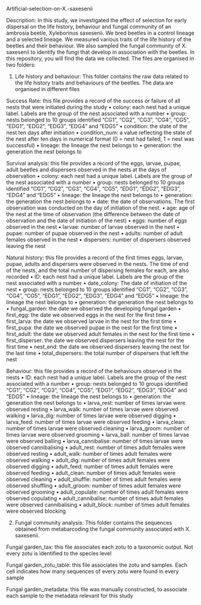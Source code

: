 Artificial-selection-on-X.-saxesenii

Description: In this study, we investigated the effect of selection for early dispersal on the life history, behaviour and fungal community of an ambrosia beetle, Xyleborinus saxesenii. We bred beetles in a control lineage and a selected lineage. We measured various traits of the life history of the beetles and their behaviour. We also sampled the fungal community of X. saxesenii to identify the fungi that develop in association with the beetles.
In this repository, you will find the data we collected. The files are organised in two folders:

1.	Life history and behaviour: This folder contains the raw data related to the life history traits and behaviours of the beetles. The data are organised in different files

Success Rate: this file provides a record of the success or failure of all nests that were initiated during the study
•	colony: each nest had a unique label. Labels are the group of the nest associated with a number
•	group: nests belonged to 10 groups identified “CG1”, “CG2”, “CG3”, “CG4”, “CG5”, “EDG1”, “EDG2”, “EDG3”, “EDG4” and “EDG5”
•	condition: the state of the nest ten days after initiation
•	condition_num: a value reflecting the state of the nest after ten days in numerical format (0 = nest had failed, 1 = nest was successful)
•	lineage: the lineage the nest belongs to
•	generation: the generation the nest belongs to

Survival analysis: this file provides a record of the eggs, larvae, pupae, adult beetles and dispersers observed in the nests at the days of observation
•	colony: each nest had a unique label. Labels are the group of the nest associated with a number
•	group: nests belonged to 10 groups identified “CG1”, “CG2”, “CG3”, “CG4”, “CG5”, “EDG1”, “EDG2”, “EDG3”, “EDG4” and “EDG5”
•	lineage: the lineage the nest belongs to
•	generation: the generation the nest belongs to
•	date: the date of observations. The first observation was conducted on the day of initiation of the nest.
•	age: age of the nest at the time of observation (the difference between the date of observation and the date of initiation of the nest)
•	eggs: number of eggs observed in the nest
•	larvae: number of larvae observed in the nest
•	pupae: number of pupae observed in the nest
•	adults: number of adult females observed in the nest
•	dispersers: number of dispersers observed leaving the nest

Natural history: this file provides a record of the first times eggs, larvae, pupae, adults and dispersers were observed in the nests. The time of end of the nests, and the total number of dispersing females for each, are also recorded
•	ID: each nest had a unique label. Labels are the group of the nest associated with a number
•	date_colony: The date of initiation of the nest
•	group: nests belonged to 10 groups identified “CG1”, “CG2”, “CG3”, “CG4”, “CG5”, “EDG1”, “EDG2”, “EDG3”, “EDG4” and “EDG5”
•	lineage: the lineage the nest belongs to
•	generation: the generation the nest belongs to
•	fungal_garden: the date we observed the developing fungal garden
•	first_egg: the date we observed eggs in the nest for the first time
•	first_larva: the date we observed larvae in the nest for the first time
•	first_pupa: the date we observed pupae in the nest for the first time
•	first_adult: the date we observed adult females in the nest for the first time
•	first_disperser: the date we observed dispersers leaving the nest for the first time
•	nest_end: the date we observed dispersers leaving the nest for the last time
•	total_dispersers: the total number of dispersers that left the nest

Behaviour: this file provides a record of the behaviours observed in the nests
•	ID: each nest had a unique label. Labels are the group of the nest associated with a number
•	group: nests belonged to 10 groups identified “CG1”, “CG2”, “CG3”, “CG4”, “CG5”, “EDG1”, “EDG2”, “EDG3”, “EDG4” and “EDG5”
•	lineage: the lineage the nest belongs to
•	generation: the generation the nest belongs to
•	larva_rest: number of times larvae were observed resting
•	larva_walk: number of times larvae were observed walking
•	larva_dig: number of times larvae were observed digging
•	larva_feed: number of times larvae were observed feeding
•	larva_clean: number of times larvae were observed cleaning
•	larva_groom: number of times larvae were observed grooming
•	larva_ball: number of times larvae were observed balling
•	larva_cannibalise: number of times larvae were observed cannibalising
•	adult_rest: number of times adult females were observed resting
•	adult_walk: number of times adult females were observed walking
•	adult_dig: number of times adult females were observed digging
•	adult_feed: number of times adult females were observed feeding
•	adult_clean: number of times adult females were observed cleaning
•	adult_shuffle: number of times adult females were observed shuffling
•	adult_groom: number of times adult females were observed grooming
•	adult_copulate: number of times adult females were observed copulating
•	adult_cannibalise: number of times adult females were observed cannibalising
•	adult_block: number of times adult females were observed blocking

2.	Fungal community analysis: This folder contains the sequences obtained from metabarcoding the fungal community associated with X. saxesenii.

Fungal garden_tax: this file associates each zotu to a taxonomic output. Not every zotu is identified to the species level

Fungal garden_zotu_table: this file associates the zotu and samples. Each cell indicates how many sequences of every zotu were found in every sample

Fungal garden_metadata: this file was manually constructed, to associate each sample to the metadata relevant for this study
